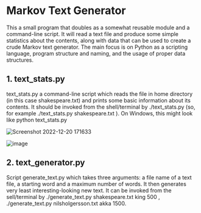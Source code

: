 # Markov Text Generator

This a small program that doubles as a somewhat reusable module and a command-line
script. It will read a text file and produce some simple statistics about the contents, along with data that can be
used to create a crude Markov text generator. The main focus is on Python as a scripting language, program
structure and naming, and the usage of proper data structures.

## 1. text_stats.py 

text_stats.py a command-line script which reads the file in home directory (in this case shakespeare.txt) and prints some basic information about its contents.
It should be invoked from the shell/terminal by ./text_stats.py <filename> (so, for example ./text_stats.py shakespeare.txt ). On Windows, this might look like python text_stats.py <filename> 

![Screenshot 2022-12-20 171633](https://user-images.githubusercontent.com/73039575/208714391-0d60310d-1001-4df0-9566-faab5f166a78.png)

![image](https://user-images.githubusercontent.com/73039575/208714640-05c97300-9fc3-40ae-b37e-09b5ec662d42.png)


## 2. text_generator.py

Script generate_text.py which takes three arguments: a file name of a text file, a starting word and a maximum number of words. It then generates very least interesting-looking new text.
It can be invoked from the sell/terminal by ./generate_text.py shakespeare.txt king 500 , ./generate_text.py nilsholgersson.txt akka 1500.

